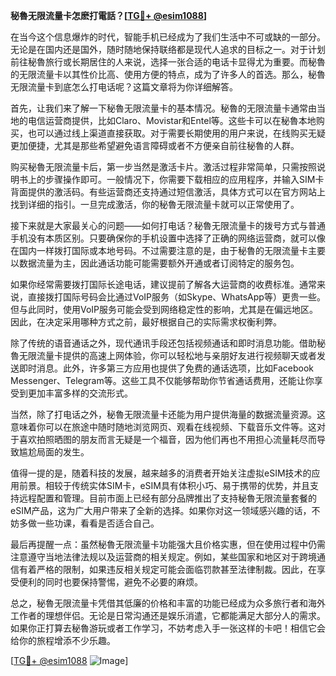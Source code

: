 **秘魯无限流量卡怎麽打電話？[[TG💪+ @esim1088](https://t.me/s/esim1088)]**

在当今这个信息爆炸的时代，智能手机已经成为了我们生活中不可或缺的一部分。无论是在国内还是国外，随时随地保持联络都是现代人追求的目标之一。对于计划前往秘魯旅行或长期居住的人来说，选择一张合适的电话卡显得尤为重要。而秘魯的无限流量卡以其性价比高、使用方便的特点，成为了许多人的首选。那么，秘魯无限流量卡到底怎么打电话呢？这篇文章将为你详细解答。

首先，让我们来了解一下秘魯无限流量卡的基本情况。秘魯的无限流量卡通常由当地的电信运营商提供，比如Claro、Movistar和Entel等。这些卡可以在秘魯本地购买，也可以通过线上渠道直接获取。对于需要长期使用的用户来说，在线购买无疑更加便捷，尤其是那些希望避免语言障碍或者不方便亲自前往秘魯的人群。

购买秘魯无限流量卡后，第一步当然是激活卡片。激活过程非常简单，只需按照说明书上的步骤操作即可。一般情况下，你需要下载相应的应用程序，并输入SIM卡背面提供的激活码。有些运营商还支持通过短信激活，具体方式可以在官方网站上找到详细的指引。一旦完成激活，你的秘魯无限流量卡就可以正常使用了。

接下来就是大家最关心的问题——如何打电话？秘魯无限流量卡的拨号方式与普通手机没有本质区别。只要确保你的手机设置中选择了正确的网络运营商，就可以像在国内一样拨打国际或本地号码。不过需要注意的是，由于秘魯的无限流量卡主要以数据流量为主，因此通话功能可能需要额外开通或者订阅特定的服务包。

如果你经常需要拨打国际长途电话，建议提前了解各大运营商的收费标准。通常来说，直接拨打国际号码会比通过VoIP服务（如Skype、WhatsApp等）更贵一些。但与此同时，使用VoIP服务可能会受到网络稳定性的影响，尤其是在偏远地区。因此，在决定采用哪种方式之前，最好根据自己的实际需求权衡利弊。

除了传统的语音通话之外，现代通讯手段还包括视频通话和即时消息功能。借助秘魯无限流量卡提供的高速上网体验，你可以轻松地与亲朋好友进行视频聊天或者发送即时消息。此外，许多第三方应用也提供了免费的通话选项，比如Facebook Messenger、Telegram等。这些工具不仅能够帮助你节省通话费用，还能让你享受到更加丰富多样的交流形式。

当然，除了打电话之外，秘魯无限流量卡还能为用户提供海量的数据流量资源。这意味着你可以在旅途中随时随地浏览网页、观看在线视频、下载音乐文件等。这对于喜欢拍照晒图的朋友而言无疑是一个福音，因为他们再也不用担心流量耗尽而导致尴尬局面的发生。

值得一提的是，随着科技的发展，越来越多的消费者开始关注虚拟eSIM技术的应用前景。相较于传统实体SIM卡，eSIM具有体积小巧、易于携带的优势，并且支持远程配置和管理。目前市面上已经有部分品牌推出了支持秘魯无限流量套餐的eSIM产品，这为广大用户带来了全新的选择。如果你对这一领域感兴趣的话，不妨多做一些功课，看看是否适合自己。

最后再提醒一点：虽然秘魯无限流量卡功能强大且价格实惠，但在使用过程中仍需注意遵守当地法律法规以及运营商的相关规定。例如，某些国家和地区对于跨境通信有着严格的限制，如果违反相关规定可能会面临罚款甚至法律制裁。因此，在享受便利的同时也要保持警惕，避免不必要的麻烦。

总之，秘魯无限流量卡凭借其低廉的价格和丰富的功能已经成为众多旅行者和海外工作者的理想伴侣。无论是日常沟通还是娱乐消遣，它都能满足大部分人的需求。如果你正打算去秘魯游玩或者工作学习，不妨考虑入手一张这样的卡吧！相信它会给你的旅程增添不少乐趣。

[[TG💪+ @esim1088](https://t.me/s/esim1088) ![Image](https://i.postimg.cc/4NQfJmqS/Snipaste-2025-05-13-00-14-12.png)]